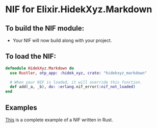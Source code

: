 # NIF for Elixir.HidekXyz.Markdown

## To build the NIF module:

- Your NIF will now build along with your project.

## To load the NIF:

```elixir
defmodule HidekXyz.Markdown do
  use Rustler, otp_app: :hidek_xyz, crate: "hidekxyz_markdown"

  # When your NIF is loaded, it will override this function.
  def add(_a, _b), do: :erlang.nif_error(:nif_not_loaded)
end
```

## Examples

[This](https://github.com/rusterlium/NifIo) is a complete example of a NIF written in Rust.
